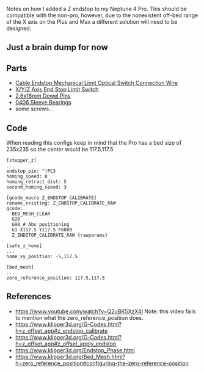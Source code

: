 Notes on how I added a Z endstop to my Neptune 4 Pro. This should be compatible with the non-pro, however, due to the nonexistent off-bed range of the X axis on the Plus and Max a different solution will need to be designed.
## Just a brain dump for now

## Parts
- [Cable Endstop Mechanical Limit Optical Switch Connection Wire](https://www.amazon.com/gp/product/B0B6FHZLLF)
- [X/Y/Z Axis End Stop Limit Switch](https://www.amazon.com/gp/product/B098PXX6Q7)
- [2.6x16mm Dowel Pins](https://www.amazon.com/gp/product/B0BCFN4RHN0)
- [0406 Sleeve Bearings](https://www.amazon.com/gp/product/B0CXXGHT1P)
- some screws... 

## Code
When reading this configs keep in mind that the Pro has a bed size of 235x235 so the center would be 117.5,117.5
```
[stepper_z]
...
endstop_pin: ^!PC3
homing_speed: 8
homing_retract_dist: 5
second_homing_speed: 3
```
```
[gcode_macro Z_ENDSTOP_CALIBRATE]
rename_existing: Z_ENDSTOP_CALIBRATE_RAW
gcode: 
  BED_MESH_CLEAR
  G28
  G90 # Abs positioning
  G1 X117.5 Y117.5 F6000  
  Z_ENDSTOP_CALIBRATE_RAW {rawparams}
```
```
[safe_z_home]
...
home_xy_position: -5,117.5
```
```
[bed_mesh]
...
zero_reference_position: 117.5,117.5
```



## References
- https://www.youtube.com/watch?v=Q2uBK5XzX4I Note: this video fails to mention what the zero_reference_position does.
- https://www.klipper3d.org/G-Codes.html?h=z_offset_app#z_endstop_calibrate
- https://www.klipper3d.org/G-Codes.html?h=z_offset_app#z_offset_apply_endstop
- https://www.klipper3d.org/Endstop_Phase.html
- https://www.klipper3d.org/Bed_Mesh.html?h=zero_reference_position#configuring-the-zero-reference-position
